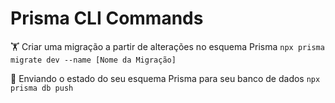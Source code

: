 # Prisma CLI Commands

🏋️ Criar uma migração a partir de alterações no esquema Prisma
`npx prisma migrate dev --name [Nome da Migração]`

🙌 Enviando o estado do seu esquema Prisma para seu banco de dados
`npx prisma db push`
